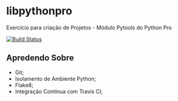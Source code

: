 # libpythonpro

Exercício para criação de Projetos - Módulo Pytools do Python Pro

[![Build Status](https://travis-ci.org/yzakius/libpythonpro.svg?branch=master)](https://travis-ci.org/yzakius/libpythonpro)

## Apredendo Sobre

* Git;
* Isolamento de Ambiente Python;
* Flake8;
* Integração Contínua com Travis CI;
